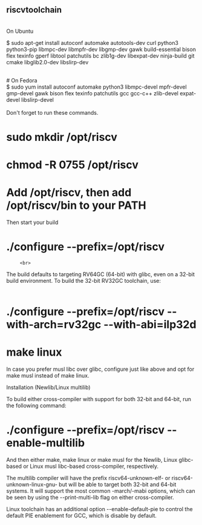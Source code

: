 ## riscvtoolchain
<br>
On Ubuntu<br>

$ sudo apt-get install autoconf automake autotools-dev curl python3 python3-pip libmpc-dev libmpfr-dev libgmp-dev gawk build-essential bison flex texinfo gperf libtool patchutils bc zlib1g-dev libexpat-dev ninja-build git cmake libglib2.0-dev libslirp-dev

<br>
# On Fedora
<br>
$ sudo yum install autoconf automake python3 libmpc-devel mpfr-devel gmp-devel gawk  bison flex texinfo patchutils gcc gcc-c++ zlib-devel expat-devel libslirp-devel
<br>
<br>
Don't forget to run these commands. <br>

# sudo mkdir /opt/riscv<br>

# chmod -R 0755 /opt/riscv <br>

# Add /opt/riscv, then add /opt/riscv/bin to your PATH <br>

Then start your build<br>

# ./configure --prefix=/opt/riscv
         <br>
The build defaults to targeting RV64GC (64-bit) with glibc, even on a 32-bit build environment. To build the 32-bit RV32GC toolchain, use:<br>
<br>
# ./configure --prefix=/opt/riscv --with-arch=rv32gc --with-abi=ilp32d<br>
# make linux<br>
In case you prefer musl libc over glibc, configure just like above and opt for make musl instead of make linux.
<br>

Installation (Newlib/Linux multilib)

To build either cross-compiler with support for both 32-bit and 64-bit, run the following command:

# ./configure --prefix=/opt/riscv --enable-multilib

And then either make, make linux or make musl for the Newlib, Linux glibc-based or Linux musl libc-based cross-compiler, respectively.

The multilib compiler will have the prefix riscv64-unknown-elf- or riscv64-unknown-linux-gnu- but will be able to target both 32-bit and 64-bit systems. It will support the most common -march/-mabi options, which can be seen by using the --print-multi-lib flag on either cross-compiler.

Linux toolchain has an additional option --enable-default-pie to control the default PIE enablement for GCC, which is disable by default.
